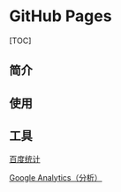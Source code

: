 # GitHub Pages

[TOC]

## 简介





## 使用



## 工具

[百度统计](https://tongji.baidu.com/sc-web/)

[Google Analytics（分析）](https://analytics.google.com/)



